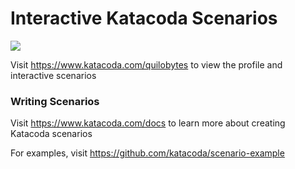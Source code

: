 # Interactive Katacoda Scenarios

[![](http://shields.katacoda.com/katacoda/quilobytes/count.svg)](https://www.katacoda.com/quilobytes "Get your profile on Katacoda.com")

Visit https://www.katacoda.com/quilobytes to view the profile and interactive scenarios

### Writing Scenarios
Visit https://www.katacoda.com/docs to learn more about creating Katacoda scenarios

For examples, visit https://github.com/katacoda/scenario-example
